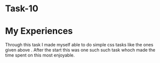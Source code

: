<h1>Task-10</h1>

# My Experiences

Through this task I made  myself able to do simple css tasks like the ones given above . After the  start this was one such such task whoch made the time spent on this most enjoyable.
